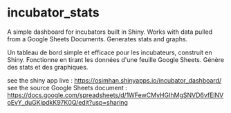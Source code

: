 # incubator_stats
A simple dashboard for incubators built in Shiny. Works with data pulled from a Google Sheets Documents. Generates stats and graphs. 

Un tableau de bord simple et efficace pour les incubateurs, construit en Shiny. Fonctionne en tirant les données d'une feuille Google Sheets. Génère des stats et des graphiques.

see the shiny app live : https://osimhan.shinyapps.io/incubator_dashboard/
see the source Google Sheets document : https://docs.google.com/spreadsheets/d/1WFewCMyHGIhMgSNVD6vfElNVoEvY_duGKipdkK97K0Q/edit?usp=sharing
